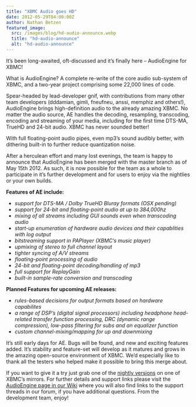 ```yaml
---
title: "XBMC Audio goes HD"
date: 2012-05-29T04:00:00Z
author: Nathan Betzen
featured_image:
  src: /images/blog/hd-audio-announce.webp
  title: "hd-audio-announce"
  alt: "hd-audio-announce"
---
```


It’s been long-awaited, oft-discussed and it’s finally here – AudioEngine for XBMC!

What is AudioEngine? A complete re-write of the core audio sub-system of XBMC, and a two-year project comprising some 22,000 lines of code.

Spear-headed by lead-developer gnif, with contributions from many other team developers (dddamian, gimli, fneufneu, anssi, memphiz and others!), AudioEngine brings high-definition audio to the already amazing XBMC. No matter the audio source, AE handles the decoding, resampling, transcoding, encoding and streaming of your media, including for the first time DTS-MA, TrueHD and 24-bit audio. XBMC has never sounded better!

With full floating-point audio pipes, even mp3’s sound audibly better, with dithering built-in to further reduce quantization noise.

After a herculean effort and many lost evenings, the team is happy to announce that AudioEngine has been merged with the master branch as of May 15th 2012. As such, it is now possible for the team as a whole to participate in it’s further development and for users to enjoy via the nightlies or your own builds.

**Features of AE include:**

- _support for DTS-MA / Dolby TrueHD Bluray formats (OSX pending)_
- _support for 24-bit and floating-point audio at up to 384,000hz_
- _mixing of all streams including GUI sounds even when transcoding audio_
- _start-up enumeration of hardware audio devices and their capablities with log output_
- _bitstreaming support in PAPlayer (XBMC’s music player)_
- _upmixing of stereo to full channel layout_
- _tighter syncing of A/V streams_
- _floating-point processing of audio_
- _24-bit and floating-point decoding/handling of mp3_
- _full support for ReplayGain_
- _built-in sample-rate conversion and transcoding_

**Planned Features for upcoming AE releases:**

- _rules-based decisions for output formats based on hardware capabilites_
- _a range of DSP’s (digital signal processors) including headphone head-related transfer function processing, DRC (dynamic range compression), low-pass filtering for subs and an equalizer function_
- _custom channel-mixing/mapping for up and downmixing_

It’s still early days for AE. Bugs will be found, and new and exciting features added. It’s stability and feature-set will develop as it matures and grows in the amazing open-source environment of XBMC. We’d especially like to thank all the testers who helped make it possible to bring this merge about.

If you want to give it a try just grab one of the [nightly versions](https://kodi.wiki/view/Nightly_build) on one of XBMC’s mirrors. For further details and support links please visit the [AudioEngine page in our Wiki](https://kodi.wiki/view/AudioEngine) where you will also find links to the support threads in our forum, if you have additional questions. From the development team, enjoy!
